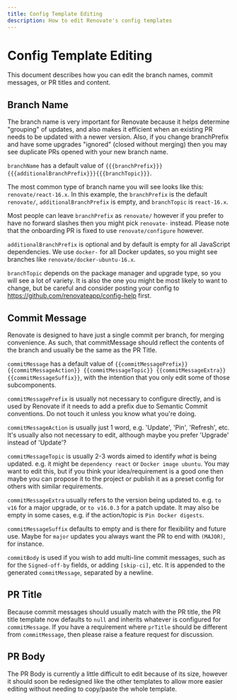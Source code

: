 ```yaml
---
title: Config Template Editing
description: How to edit Renovate's config templates
---
```


# Config Template Editing

This document describes how you can edit the branch names, commit messages, or PR titles and content.

## Branch Name

The branch name is very important for Renovate because it helps determine "grouping" of updates, and also makes it efficient when an existing PR needs to be updated with a newer version. Also, if you change branchPrefix and have some upgrades "ignored" (closed without merging) then you may see duplicate PRs opened with your new branch name.

`branchName` has a default value of `{{{branchPrefix}}}{{{additionalBranchPrefix}}}{{{branchTopic}}}`.

The most common type of branch name you will see looks like this: `renovate/react-16.x`. In this example, the `branchPrefix` is the default `renovate/`, `additionalBranchPrefix` is empty, and `branchTopic` is `react-16.x`.

Most people can leave `branchPrefix` as `renovate/` however if you prefer to have no forward slashes then you might pick `renovate-` instead. Please note that the onboarding PR is fixed to use `renovate/configure` however.

`additionalBranchPrefix` is optional and by default is empty for all JavaScript dependencies. We use `docker-` for all Docker updates, so you might see branches like `renovate/docker-ubuntu-16.x`.

`branchTopic` depends on the package manager and upgrade type, so you will see a lot of variety. It is also the one you might be most likely to want to change, but be careful and consider posting your config to https://github.com/renovateapp/config-help first.

## Commit Message

Renovate is designed to have just a single commit per branch, for merging convenience. As such, that commitMessage should reflect the contents of the branch and usually be the same as the PR Title.

`commitMessage` has a default value of `{{commitMessagePrefix}} {{commitMessageAction}} {{commitMessageTopic}} {{commitMessageExtra}} {{commitMessageSuffix}}`, with the intention that you only edit some of those subcomponents.

`commitMessagePrefix` is usually not necessary to configure directly, and is used by Renovate if it needs to add a prefix due to Semantic Commit conventions. Do not touch it unless you know what you're doing.

`commitMessageAction` is usually just 1 word, e.g. 'Update', 'Pin', 'Refresh', etc. It's usually also not necessary to edit, although maybe you prefer 'Upgrade' instead of 'Update'?

`commitMessageTopic` is usually 2-3 words aimed to identify _what_ is being updated. e.g. it might be `dependency react` or `Docker image ubuntu`. You may want to edit this, but if you think your idea/requirement is a good one then maybe you can propose it to the project or publish it as a preset config for others with similar requirements.

`commitMessageExtra` usually refers to the version being updated to. e.g. `to v16` for a major upgrade, or `to v16.0.3` for a patch update. It may also be empty in some cases, e.g. if the action/topic is `Pin Docker digests`.

`commitMessageSuffix` defaults to empty and is there for flexibility and future use. Maybe for `major` updates you always want the PR to end with `(MAJOR)`, for instance.

`commitBody` is used if you wish to add multi-line commit messages, such as for the `Signed-off-by` fields, or adding `[skip-ci]`, etc. It is appended to the generated `commitMessage`, separated by a newline.

## PR Title

Because commit messages should usually match with the PR title, the PR title template now defaults to `null` and inherits whatever is configured for `commitMessage`. If you have a requirement where `prTitle` should be different from `commitMessage`, then please raise a feature request for discussion.

## PR Body

The PR Body is currently a little difficult to edit because of its size, however it should soon be redesigned like the other templates to allow more easier editing without needing to copy/paste the whole template.
